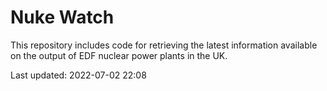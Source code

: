 # Nuke Watch

This repository includes code for retrieving the latest information available on the output of EDF nuclear power plants in the UK.

Last updated: 2022-07-02 22:08
